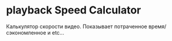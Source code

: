# playback Speed Calculator
Калькулятор скорости видео. Показывает потраченное время/сэкономленное и etc...

